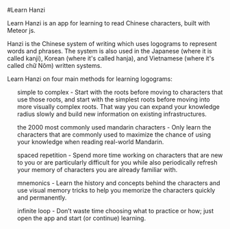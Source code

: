 #Learn Hanzi

Learn Hanzi is an app for learning to read Chinese characters, built with Meteor js. 

Hanzi is the Chinese system of writing which uses logograms to represent words and phrases. The system is also used in the Japanese (where it is called kanji), Korean (where it's called hanja), and Vietnamese (where it's called chữ Nôm) written systems.

Learn Hanzi on four main methods for learning logograms:
<ul>
	<p>simple to complex - Start with the roots before moving to characters that use those roots, and start with the simplest roots before moving into more visually complex roots. That way you can expand your knowledge radius slowly and build new information on existing infrastructures.</p>
	<p>the 2000 most commonly used mandarin characters - Only learn the characters that are commonly used to maximize the chance of using your knowledge when reading real-world Mandarin.</p>
	<p>spaced repetition - Spend more time working on characters that are new to you or are particularly difficult for you while also periodically refresh your memory of characters you are already familiar with.</p>
	<p>mnemonics - Learn the history and concepts behind the characters and use visual memory tricks to help you memorize the characters quickly and permanently.</p>
	<p>infinite loop - Don’t waste time choosing what to practice or how; just open the app and start (or continue) learning.</p>
</ul>
